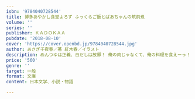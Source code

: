 ```yaml
---
isbn: '9784040728544'
title: 博多あやかし食堂よろず ふっくらご飯とばあちゃんの筑前煮
volume: ''
series: ''
publisher: ＫＡＤＯＫＡＡ
pubdate: '2018-08-10'
cover: 'https://cover.openbd.jp/9784040728544.jpg'
author: あさぎ千夜春／著 紅木春／イラスト
description: めんつゆは正義、白だしは故郷！ 俺の肉じゃなくて、俺の料理を食えーっ！
price: '560'
genre: ''
target: 一般
format: 文庫
content: 日本文学、小説・物語

---
```

